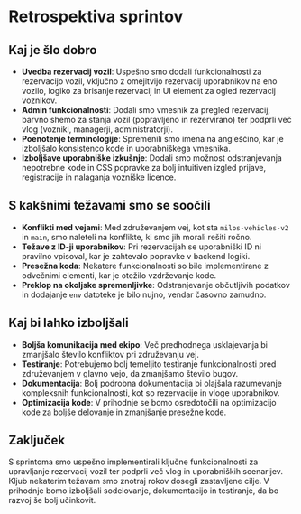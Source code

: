 # Retrospektiva sprintov

## Kaj je šlo dobro
- **Uvedba rezervacij vozil**: Uspešno smo dodali funkcionalnosti za rezervacijo vozil, vključno z omejitvijo rezervacij uporabnikov na eno vozilo, logiko za brisanje rezervacij in UI element za ogled rezervacij voznikov.
- **Admin funkcionalnosti**: Dodali smo vmesnik za pregled rezervacij, barvno shemo za stanja vozil (popravljeno in rezervirano) ter podprli več vlog (vozniki, managerji, administratorji).
- **Poenotenje terminologije**: Spremenili smo imena na angleščino, kar je izboljšalo konsistenco kode in uporabniškega vmesnika.
- **Izboljšave uporabniške izkušnje**: Dodali smo možnost odstranjevanja nepotrebne kode in CSS popravke za bolj intuitiven izgled prijave, registracije in nalaganja vozniške licence.

## S kakšnimi težavami smo se soočili
- **Konflikti med vejami**: Med združevanjem vej, kot sta `milos-vehicles-v2` in `main`, smo naleteli na konflikte, ki smo jih morali rešiti ročno.
- **Težave z ID-ji uporabnikov**: Pri rezervacijah se uporabniški ID ni pravilno vpisoval, kar je zahtevalo popravke v backend logiki.
- **Presežna koda**: Nekatere funkcionalnosti so bile implementirane z odvečnimi elementi, kar je otežilo vzdrževanje kode.
- **Preklop na okoljske spremenljivke**: Odstranjevanje občutljivih podatkov in dodajanje `env` datoteke je bilo nujno, vendar časovno zamudno.

## Kaj bi lahko izboljšali
- **Boljša komunikacija med ekipo**: Več predhodnega usklajevanja bi zmanjšalo število konfliktov pri združevanju vej.
- **Testiranje**: Potrebujemo bolj temeljito testiranje funkcionalnosti pred združevanjem v glavno vejo, da zmanjšamo število bugov.
- **Dokumentacija**: Bolj podrobna dokumentacija bi olajšala razumevanje kompleksnih funkcionalnosti, kot so rezervacije in vloge uporabnikov.
- **Optimizacija kode**: V prihodnje se bomo osredotočili na optimizacijo kode za boljše delovanje in zmanjšanje presežne kode.

## Zaključek
S sprintoma smo uspešno implementirali ključne funkcionalnosti za upravljanje rezervacij vozil ter podprli več vlog in uporabniških scenarijev. Kljub nekaterim težavam smo znotraj rokov dosegli zastavljene cilje. V prihodnje bomo izboljšali sodelovanje, dokumentacijo in testiranje, da bo razvoj še bolj učinkovit.
